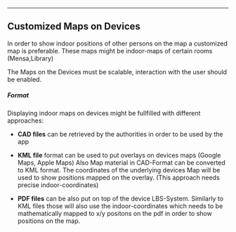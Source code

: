 ---
## Customized Maps on Devices

In order to show indoor positions of other persons on the map a customized map is preferable. These maps might be indoor-maps of certain rooms (Mensa,Library)

The Maps on the Devices must be scalable, interaction with the user should be enabled.

##### Format
Displaying indoor maps on devices might be fullfilled with different approaches:

* **CAD files** can be retrieved by the authorities in order to be used by the app

* **KML file** format can be used to put overlays on devices maps (Google Maps, Apple Maps) Also Map material in CAD-Format can be converted to KML format. The coordinates of the underlying devices Map will be used to show positions mapped on the overlay. (This approach needs precise indoor-coordinates)

* **PDF files** can be also put on top of the device LBS-System. Similarly to KML files those will also use the indoor-coordinates which needs to be mathematically mapped to x/y positons on the pdf in order to show positions on the map.

